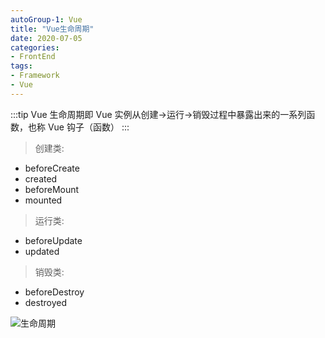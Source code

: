 ```yaml
---
autoGroup-1: Vue
title: "Vue生命周期"
date: 2020-07-05
categories: 
- FrontEnd
tags:
- Framework
- Vue
---
```


:::tip
Vue 生命周期即 Vue 实例从创建->运行->销毁过程中暴露出来的一系列函数，也称 Vue 钩子（函数）
:::
<!-- more -->

> 创建类:

- beforeCreate
- created
- beforeMount
- mounted

> 运行类:

- beforeUpdate
- updated

> 销毁类:

- beforeDestroy
- destroyed

![生命周期](https://tva1.sinaimg.cn/large/00831rSTly1gdkeskoycbj30ou0yxmz4.jpg)
